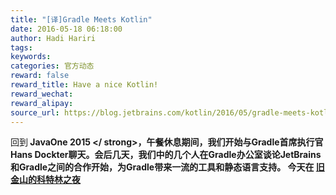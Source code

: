 ```yaml
---
title: "[译]Gradle Meets Kotlin"
date: 2016-05-18 06:18:00
author: Hadi Hariri
tags:
keywords:
categories: 官方动态
reward: false
reward_title: Have a nice Kotlin!
reward_wechat:
reward_alipay:
source_url: https://blog.jetbrains.com/kotlin/2016/05/gradle-meets-kotlin/
---
```


回到<strong> JavaOne 2015 </ strong>，午餐休息期间，我们开始与Gradle首席执行官Hans Dockter聊天。会后几天，我们中的几个人在Gradle办公室谈论JetBrains和Gradle之间的合作开始，为Gradle带来一流的工具和静态语言支持。
今天在 [旧金山的科特林之夜](http://info.jetbrains.com/Kotlin-Night-2016.html) 

